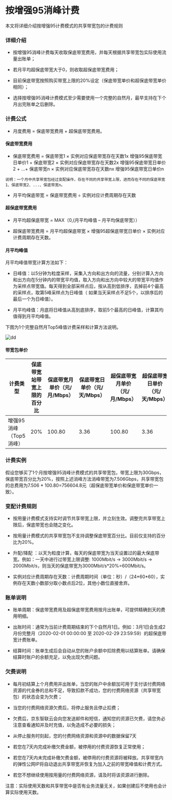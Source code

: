 # 按增强95消峰计费
本文将详细介绍按增强95计费模式的共享带宽包的计费规则
### 详细介绍

- 按增强95消峰计费每天收取保底带宽费用，并每天根据共享带宽包实际使用流量出账单；

- 若月平均超保底带宽大于0，则收取超保底带宽费用；

- 目前保底带宽按照购买带宽上限的20%设定（保底带宽单价和超保底带宽单价相同）；

- 选择按增强95消峰计费模式至少需要使用一个完整的自然月，最早支持在下个月出完账单之后删除。

### 计费公式

- 月度费用 = 保底带宽费用 + 超保底带宽费用。


#### 保底带宽费用

- 保底带宽费用 = 保底带宽1 × 实例对应保底带宽存在天数1x 增强95保底带宽日单价1 + 保底带宽2 × 实例对应保底带宽存在天数2x 增强95保底带宽日单价2 + ...+ 保底带宽n × 实例对应保底带宽存在天数nx 增强95保底带宽日单价n

```
说明：一个月中共享带宽包经过变配操作，存在不同的共享带宽上限，进而存在不同的保底带宽1、保底带宽2、...、保底带宽n。
```

- 月平均保底带宽 = 保底带宽费用 ÷ 实例对应计费周期存在天数



#### 超保底带宽费用

- 月平均超保底带宽 = MAX（0,(月平均峰值 – 月平均保底带宽））

- 超保底带宽费用 = 月平均超保底带宽 × 增强95超保底带宽日单价 × 实例对应计费周期存在天数。



#### 月平均峰值

月平均峰值带宽计算方法如下：

- 日峰值：以5分钟为粒度采样，采集入方向和出方向的流量，分别计算入方向和出方向在5分钟内的带宽平均值，取入方向和出方向中较大的带宽平均值作为采样点带宽值。每天得到全部采样点后，按从高到低排序，去掉前4个最高的采样点，取第5峰采样点为日峰值（ 如果当天采样点不足5个，以排序后的最后一个为日峰值）。

- 月平均峰值：月底将日峰值从高到底排序，取前5个最高的日峰值，计算其均值得到月平均峰值。

下图为1个完整自然月Top5峰值计费采样和计算方法说明。


 ![dd](../../../../image/Networking/Shared-Bandwidth-Package/Enhanced-95.png)



#### 带宽包单价

| 计费类型                | 保底带宽站带宽上限的百分比 | 保底带宽月单价（元/月/Mbps） | 保底带宽日单价（元/天/Mbps） | 超保底带宽月单价（元/月/Mbps） | 超保底带宽日单价（元/天/Mbps） |
| ----------------------- | -------------------------- | ---------------------------- | ---------------------------- | ------------------------------ | ------------------------------ |
| 增强95消峰 （Top5消峰） | 20%                        | 100.80                       | 3.36                         | 100.80                         | 3.36                           |

### 计费实例

假设您够买了1个月按增强95消峰计费模式的共享带宽包，带宽上限为30Gbps，保底带宽百分比为20%，按照上述消峰方法消峰带宽为7.506Gbps，共享带宽包的总费用为7.506 * 100.80=756604.8元（超保底带宽单价和保底带宽单价一致）。

### 变配计费规则

- 按用量计费模式支持实时调节共享带宽上限，并立刻生效。调整完共享带宽上限后，保底带宽也会随之变化。

- 按用量计费模式的共享带宽包不支持调整保底带宽百分比。目前仅支持的百分比为20%。

- 升配/降配 ：以天为粒度计算，每天的保底带宽为当天设置过的最大保底带宽。例如：一天中进行过带宽上限调整: 1000Mbit/s -> 3000Mbit/s -> 2000Mbit/s，则当天的保底带宽为3000Mbit/s*20%=600Mbit/s。

- 实例对应计费周期存在天数：计费周期时间（单位：秒）/（24\*60\*60），实例存在天数小数部分取小数点后2位，其他小数位直接舍弃。



### 账单说明

- 账单周期：保底带宽费用及超保底带宽费用按月出账单，可提供精确到天的费用明细。

- 出账时间：通常为当前计费周期结束的下个自然月1日。例如：3月1日会生成2月份完整月（2020-02-01 00:00:00 至 2020-02-29 23:59:59）的超保底带宽计费账单。

- 结算时间：账单生成后会自动从您的账户余额中扣除费用以结算账单。请确保结算时账户的余额充足，以免出现欠费问题。

### 欠费说明

- 每月初结算上个月费用并出账单，当您的账户中余额加可用于支付该付费网络资源的代金券的总和不足，导致扣款不成功，您的付费网络资源（共享带宽包）的状态会变为欠费；

- 当您的付费网络资源欠费后，将停止服务且停止扣费；

- 欠费后，京东智联云会向您发送邮件和短信，通知您的资源已欠费，请您务必注意查看通知并及时充值，以免造成不必要的损失；

- 从停止服务时刻起，您的付费网络资源和资源中的数据保留7天

- 若您在7天内完成补缴欠费金额，被停用的付费资源恢复正常使用；

- 若您在7天内未完成补缴欠费金额，被停用的付费资源将被释放。共享带宽内的弹性公网IP将自动退出共享带宽并恢复为加入之前的带宽峰值和计费方式。

- 若您不想继续使用按用量的付费网络资源，请及时将该资源进行删除。



注意：实际使用天数和共享带宽中是否有业务流量无关，如果创建后不使用也会计算实际使用天数。
